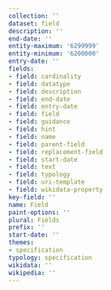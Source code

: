 ```yaml
---
collection: ''
dataset: field
description: ''
end-date: ''
entity-maximum: '6299999'
entity-minimum: '6200000'
entry-date: ''
fields:
- field: cardinality
- field: datatype
- field: description
- field: end-date
- field: entry-date
- field: field
- field: guidance
- field: hint
- field: name
- field: parent-field
- field: replacement-field
- field: start-date
- field: text
- field: typology
- field: uri-template
- field: wikidata-property
key-field: ''
name: Field
paint-options: ''
plural: Fields
prefix: ''
start-date: ''
themes:
- specification
typology: specification
wikidata: ''
wikipedia: ''
---
```

